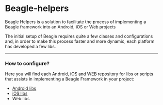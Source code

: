 # Beagle-helpers

Beagle Helpers is a solution to facilitate the process of implementing a Beagle framework 
into an Android, iOS or Web projects

The initial setup of Beagle requires quite a few classes and configurations and, in order to make this process 
faster and more dynamic, each platform has developed a few libs.

<hr>

### How to configure?
Here you will find each Android, iOS and WEB repository for libs or scripts that assists in implementing 
a Beagle Framework in your project:

* [Android libs](https://github.com/ZupIT/beagle-helpers/tree/main/android)
* [iOS libs](https://github.com/ZupIT/beagle-helpers/tree/main/iOS)
* Web libs

